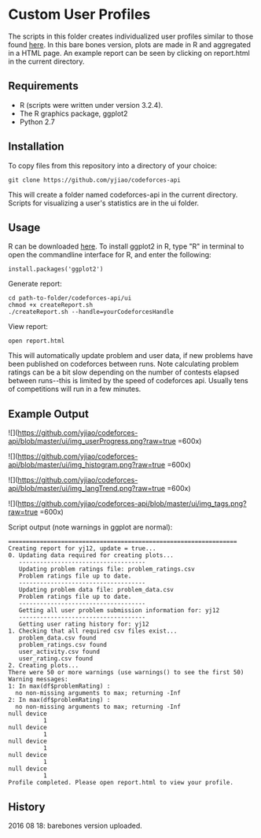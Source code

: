 # Custom User Profiles

The scripts in this folder creates individualized user profiles similar to those found [here](http://codeforces.com/blog/entry/46304). In this bare bones version, plots are made in R and aggregated in a HTML page. An example report can be seen by clicking on report.html in the current directory.


## Requirements
- R (scripts were written under version 3.2.4).
- The R graphics package, ggplot2 
- Python 2.7

## Installation
To copy files from this repository into a directory of your choice:

```
git clone https://github.com/yjiao/codeforces-api
```
This will create a folder named codeforces-api in the current directory. Scripts for visualizing a user's statistics are in the ui folder.


## Usage

R can be downloaded [here](https://cran.r-project.org/). To install ggplot2 in R, type "R" in terminal to open the commandline interface for R, and enter the following:

```
install.packages('ggplot2')
```

Generate report:

```
cd path-to-folder/codeforces-api/ui
chmod +x createReport.sh
./createReport.sh --handle=yourCodeforcesHandle
```

View report:

```
open report.html
```

This will automatically update problem and user data, if new problems have been published on codeforces between runs. Note calculating problem ratings can be a bit slow depending on the number of contests elapsed between runs--this is limited by the speed of codeforces api. Usually tens of competitions will run in a few minutes.

## Example Output

![](https://github.com/yjiao/codeforces-api/blob/master/ui/img_userProgress.png?raw=true =600x)


![](https://github.com/yjiao/codeforces-api/blob/master/ui/img_histogram.png?raw=true =600x)

![](https://github.com/yjiao/codeforces-api/blob/master/ui/img_langTrend.png?raw=true =600x)

![](https://github.com/yjiao/codeforces-api/blob/master/ui/img_tags.png?raw=true =600x)

Script output (note warnings in ggplot are normal):
```
=================================================================
Creating report for yj12, update = true...
0. Updating data required for creating plots...
   ------------------------------------
   Updating problem ratings file: problem_ratings.csv
   Problem ratings file up to date.
   ------------------------------------
   Updating problem data file: problem_data.csv
   Problem ratings file up to date.
   ------------------------------------
   Getting all user problem submission information for: yj12
   ------------------------------------
   Getting user rating history for: yj12
1. Checking that all required csv files exist...
   problem_data.csv found
   problem_ratings.csv found
   user_activity.csv found
   user_rating.csv found
2. Creating plots...
There were 50 or more warnings (use warnings() to see the first 50)
Warning messages:
1: In max(df$problemRating) :
  no non-missing arguments to max; returning -Inf
2: In max(df$problemRating) :
  no non-missing arguments to max; returning -Inf
null device 
          1 
null device 
          1 
null device 
          1 
null device 
          1 
null device 
          1 
Profile completed. Please open report.html to view your profile.

```




## History
2016 08 18: barebones version uploaded.